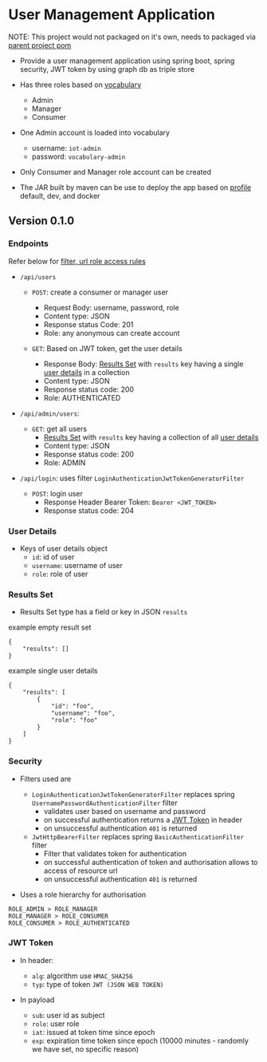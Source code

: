 # User Management Application

NOTE: This project would not packaged on it's own, needs to packaged via [parent project pom](../pom.xml)

- Provide a user management application using spring boot, spring security, JWT token by using 
graph db as triple store

- Has three roles based on [vocabulary](./src/main/resources/user-vocabulary.sparql) 
    - Admin
    - Manager
    - Consumer
    
- One Admin account is loaded into vocabulary 
    - username: `iot-admin`
    - password: `vocabulary-admin`
    
- Only Consumer and Manager role account can be created

- The JAR built by maven can be use to deploy the app based on [profile](./src/main/resources/application.yml) default, dev, and docker 

## Version 0.1.0

### Endpoints

Refer below for [filter, url role access rules](#security)

- `/api/users`
    - `POST`: create a consumer or manager user
        - Request Body: username, password, role
        - Content type: JSON
        - Response status Code: 201 
        - Role: any anonymous can create account
        
    - `GET`: Based on JWT token, get the user details
        - Response Body: [Results Set](#results-set) with `results` key having a single [user details](#user-details) in a collection
        - Content type: JSON
        - Response status code: 200
        - Role: AUTHENTICATED
        
- `/api/admin/users`:
    - `GET`: get all users
        - [Results Set](#results-set) with `results` key having a collection of all [user details](#user-details)
        - Content type: JSON
        - Response status code: 200
        - Role: ADMIN

- `/api/login`: uses filter `LoginAuthenticationJwtTokenGeneratorFilter`
    - `POST`: login user
        - Response Header Bearer Token: `Bearer <JWT_TOKEN>`
        - Response status code: 204
        
### User Details

- Keys of user details object
    - `id`: id of user
    - `username`: username of user
    - `role`: role of user
    
     
### Results Set

- Results Set type has a field or key in JSON `results`

example empty result set
```
{
    "results": []
}

```

example single user details
```
{
    "results": [
        {
            "id": "foo",
            "username": "foo",
            "role": "foo"
        }
    ]
}    
```

### Security

- Filters used are
    - `LoginAuthenticationJwtTokenGeneratorFilter` replaces spring `UsernamePasswordAuthenticationFilter` filter
        - validates user based on username and password
        - on successful authentication returns a [JWT Token](#jwt-token) in header
        - on unsuccessful authentication `401` is returned   
    - `JwtHttpBearerFilter` replaces spring `BasicAuthenticationFilter` filter 
        - Filter that validates token for authentication
        - on successful authentication of token and authorisation allows to access of resource url 
        - on unsuccessful authentication `401` is returned

- Uses a role hierarchy for authorisation
```
ROLE_ADMIN > ROLE_MANAGER
ROLE_MANAGER > ROLE_CONSUMER
ROLE_CONSUMER > ROLE_AUTHENTICATED
```

### JWT Token

- In header:
    - `alg`: algorithm use `HMAC_SHA256`
    - `typ`: type of token `JWT (JSON WEB TOKEN)`
    
- In payload
    - `sub`: user id as subject
    - `role`: user role
    - `iat`: issued at token time since epoch
    - `exp`: expiration time token since epoch (10000 minutes - randomly we have set, no specific reason)
    
   